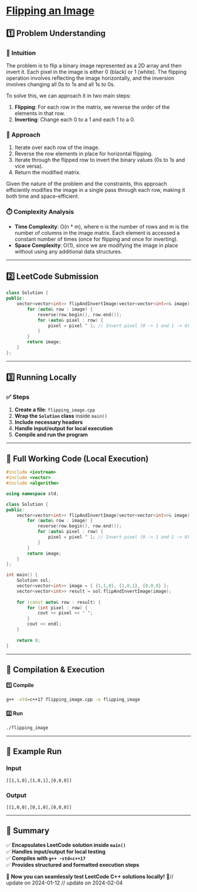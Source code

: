 # **[Flipping an Image](https://leetcode.com/problems/flipping-an-image/description/)**  

## **1️⃣ Problem Understanding**  
### **📌 Intuition**  
The problem is to flip a binary image represented as a 2D array and then invert it. Each pixel in the image is either 0 (black) or 1 (white). The flipping operation involves reflecting the image horizontally, and the inversion involves changing all 0s to 1s and all 1s to 0s. 

To solve this, we can approach it in two main steps:
1. **Flipping**: For each row in the matrix, we reverse the order of the elements in that row.
2. **Inverting**: Change each 0 to a 1 and each 1 to a 0.

### **🚀 Approach**  
1. Iterate over each row of the image.
2. Reverse the row elements in place for horizontal flipping.
3. Iterate through the flipped row to invert the binary values (0s to 1s and vice versa).
4. Return the modified matrix.

Given the nature of the problem and the constraints, this approach efficiently modifies the image in a single pass through each row, making it both time and space-efficient.

### **⏱️ Complexity Analysis**  
- **Time Complexity**: O(n * m), where n is the number of rows and m is the number of columns in the image matrix. Each element is accessed a constant number of times (once for flipping and once for inverting).
- **Space Complexity**: O(1), since we are modifying the image in place without using any additional data structures.

---  

## **2️⃣ LeetCode Submission**  
```cpp
class Solution {
public:
    vector<vector<int>> flipAndInvertImage(vector<vector<int>>& image) {
        for (auto& row : image) {
            reverse(row.begin(), row.end());
            for (auto& pixel : row) {
                pixel = pixel ^ 1; // Invert pixel (0 -> 1 and 1 -> 0)
            }
        }
        return image;
    }
};
```  

---  

## **3️⃣ Running Locally**  
### **✅ Steps**  
1. **Create a file**: `flipping_image.cpp`  
2. **Wrap the `Solution` class** inside `main()`  
3. **Include necessary headers**  
4. **Handle input/output for local execution**  
5. **Compile and run the program**  

---  

## **📝 Full Working Code (Local Execution)**  
```cpp
#include <iostream>
#include <vector>
#include <algorithm>

using namespace std;

class Solution {
public:
    vector<vector<int>> flipAndInvertImage(vector<vector<int>>& image) {
        for (auto& row : image) {
            reverse(row.begin(), row.end());
            for (auto& pixel : row) {
                pixel = pixel ^ 1; // Invert pixel (0 -> 1 and 1 -> 0)
            }
        }
        return image;
    }
};

int main() {
    Solution sol;
    vector<vector<int>> image = { {1,1,0}, {1,0,1}, {0,0,0} };
    vector<vector<int>> result = sol.flipAndInvertImage(image);
    
    for (const auto& row : result) {
        for (int pixel : row) {
            cout << pixel << " ";
        }
        cout << endl;
    }
    
    return 0;
}
```  

---  

## **🔧 Compilation & Execution**  
#### **1️⃣ Compile**  
```bash
g++ -std=c++17 flipping_image.cpp -o flipping_image
```  

#### **2️⃣ Run**  
```bash
./flipping_image
```  

---  

## **🎯 Example Run**  
### **Input**  
```
[[1,1,0],[1,0,1],[0,0,0]]
```  
### **Output**  
```
[[1,0,0],[0,1,0],[0,0,0]]
```  

---  

## **📌 Summary**  
✅ **Encapsulates LeetCode solution inside `main()`**  
✅ **Handles input/output for local testing**  
✅ **Compiles with `g++ -std=c++17`**  
✅ **Provides structured and formatted execution steps**  

🚀 **Now you can seamlessly test LeetCode C++ solutions locally!** 🚀// update on 2024-01-12
// update on 2024-02-04
